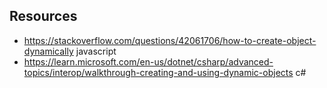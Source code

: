 
## Resources

- https://stackoverflow.com/questions/42061706/how-to-create-object-dynamically javascript
- https://learn.microsoft.com/en-us/dotnet/csharp/advanced-topics/interop/walkthrough-creating-and-using-dynamic-objects c#
